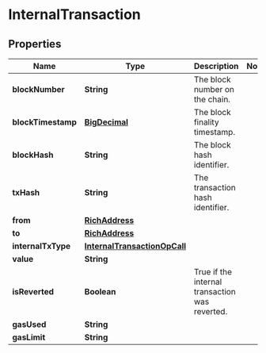 # InternalTransaction

## Properties
Name | Type | Description | Notes
------------ | ------------- | ------------- | -------------
**blockNumber** | **String** | The block number on the chain. | 
**blockTimestamp** | [**BigDecimal**](BigDecimal.md) | The block finality timestamp. | 
**blockHash** | **String** | The block hash identifier. | 
**txHash** | **String** | The transaction hash identifier. | 
**from** | [**RichAddress**](RichAddress.md) |  | 
**to** | [**RichAddress**](RichAddress.md) |  | 
**internalTxType** | [**InternalTransactionOpCall**](InternalTransactionOpCall.md) |  | 
**value** | **String** |  | 
**isReverted** | **Boolean** | True if the internal transaction was reverted. | 
**gasUsed** | **String** |  | 
**gasLimit** | **String** |  | 
